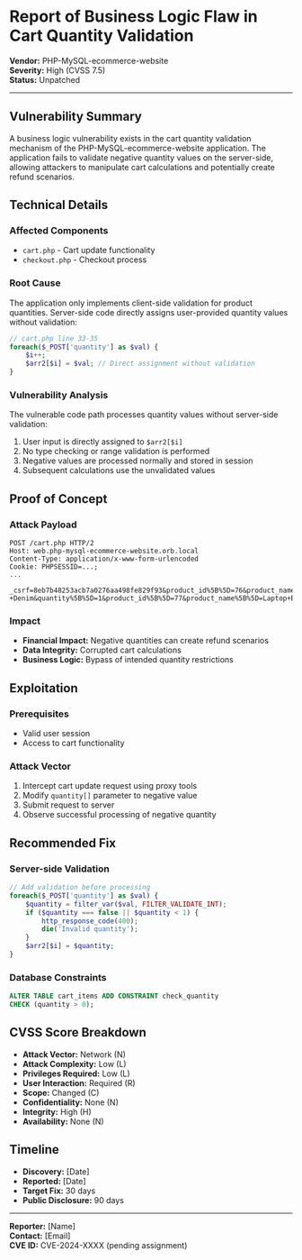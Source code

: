 # Report of Business Logic Flaw in Cart Quantity Validation
**Vendor:** PHP-MySQL-ecommerce-website  
**Severity:** High (CVSS 7.5)  
**Status:** Unpatched  

---

## Vulnerability Summary

A business logic vulnerability exists in the cart quantity validation mechanism of the PHP-MySQL-ecommerce-website application. The application fails to validate negative quantity values on the server-side, allowing attackers to manipulate cart calculations and potentially create refund scenarios.

## Technical Details

### Affected Components
- `cart.php` - Cart update functionality
- `checkout.php` - Checkout process

### Root Cause
The application only implements client-side validation for product quantities. Server-side code directly assigns user-provided quantity values without validation:

```php
// cart.php line 33-35
foreach($_POST['quantity'] as $val) {
    $i++;
    $arr2[$i] = $val; // Direct assignment without validation
}
```

### Vulnerability Analysis
The vulnerable code path processes quantity values without server-side validation:
1. User input is directly assigned to `$arr2[$i]`
2. No type checking or range validation is performed
3. Negative values are processed normally and stored in session
4. Subsequent calculations use the unvalidated values

## Proof of Concept

### Attack Payload
```http
POST /cart.php HTTP/2
Host: web.php-mysql-ecommerce-website.orb.local
Content-Type: application/x-www-form-urlencoded
Cookie: PHPSESSID=...; 
...

_csrf=8eb7b48253acb7a0276aa498fe829f93&product_id%5B%5D=76&product_name%5B%5D=Gosh+Donoderm+Hand+%26+Nail+Cream&quantity%5B%5D=1&product_id%5B%5D=80&product_name%5B%5D=Jeans+for+Women+-+Denim&quantity%5B%5D=1&product_id%5B%5D=77&product_name%5B%5D=Laptop+Backpack&quantity%5B%5D=-5&form1=Update+Cart
```

### Impact
- **Financial Impact:** Negative quantities can create refund scenarios
- **Data Integrity:** Corrupted cart calculations
- **Business Logic:** Bypass of intended quantity restrictions

## Exploitation

### Prerequisites
- Valid user session
- Access to cart functionality

### Attack Vector
1. Intercept cart update request using proxy tools
2. Modify `quantity[]` parameter to negative value
3. Submit request to server
4. Observe successful processing of negative quantity

## Recommended Fix

### Server-side Validation
```php
// Add validation before processing
foreach($_POST['quantity'] as $val) {
    $quantity = filter_var($val, FILTER_VALIDATE_INT);
    if ($quantity === false || $quantity < 1) {
        http_response_code(400);
        die('Invalid quantity');
    }
    $arr2[$i] = $quantity;
}
```

### Database Constraints
```sql
ALTER TABLE cart_items ADD CONSTRAINT check_quantity 
CHECK (quantity > 0);
```

## CVSS Score Breakdown

- **Attack Vector:** Network (N)
- **Attack Complexity:** Low (L)
- **Privileges Required:** Low (L)
- **User Interaction:** Required (R)
- **Scope:** Changed (C)
- **Confidentiality:** None (N)
- **Integrity:** High (H)
- **Availability:** None (N)

## Timeline

- **Discovery:** [Date]
- **Reported:** [Date]
- **Target Fix:** 30 days
- **Public Disclosure:** 90 days

---

**Reporter:** [Name]  
**Contact:** [Email]  
**CVE ID:** CVE-2024-XXXX (pending assignment)
